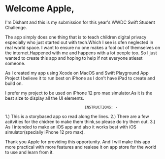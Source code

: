 #  Welcome Apple,

I'm Dishant and this is my submission for this year's WWDC Swift Student Challenge.

The app simply does one thing that is to teach children digital privacy especially who just started out with tech.Which I see
is ofen neglected in real world space. I want to ensure no one makes a fool out of themselves on the internet.Happened with me
and happens with a lot people too. So I just wanted to create this app and hoping to help if not everyone atleast someone.

As I created my app using Xcode on MacOS and Swift Playground App Project I believe it to run best on iPhone as I don't have
iPad to create and build on.

I prefer my project to be used on iPhone 12 pro max simulator.As it is the best size to display all the UI elements.

                                        INSTRUCTIONS: - 

1.) This is a storybased app so read along the lines.
2.) There are a few acitvities for the chidren to make them think,so please do try them out.
3.) As I intended to make an iOS app and also it works best with iOS simulator(specially iPhone 12 pro max).



Thank you Apple for providing this opportunity.
And I will make this app more practical with more features and realese it on app store for the world to use and learn from it.
